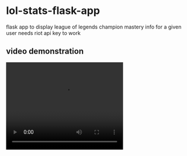 # lol-stats-flask-app
flask app to display league of legends champion mastery info for a given user
needs riot api key to work
## video demonstration
<video width="320" height="240" controls>
  <source src="https://imgur.com/a/xXHXsp3" type="video/webm">
</video>
